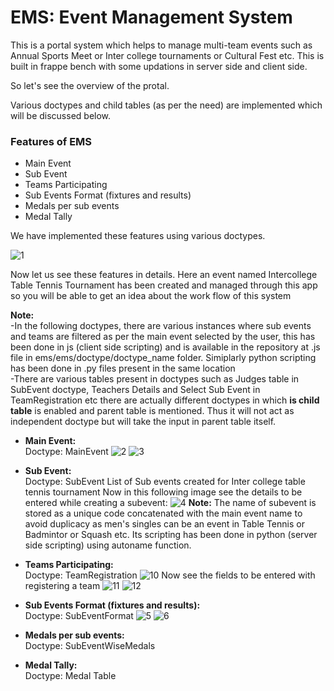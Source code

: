 # EMS: Event Management System

This is a portal system which helps to manage multi-team events such as Annual Sports Meet or Inter college tournaments or Cultural Fest etc. This is built in frappe bench with some updations in server side and client side.

So let's see the overview of the protal.

Various doctypes and child tables (as per the need) are implemented which will be discussed below.

### Features of EMS

- Main Event
- Sub Event
- Teams Participating
- Sub Events Format (fixtures and results)
- Medals per sub events
- Medal Tally

We have implemented these features using various doctypes. 

![1](https://user-images.githubusercontent.com/45628486/198974589-d447e311-d68a-445e-b297-d899f1f70cdb.jpeg)

Now let us see these features in details. Here an event named Intercollege Table Tennis Tournament has been created and managed through this app so you will be able to get an idea about the work flow of this system

<b>Note:</b> <br>
-In the following doctypes, there are various instances where sub events and teams are filtered as per the main event selected by the user, this has been done in js (client side scripting) and is available in the repository at .js file in ems/ems/doctype/doctype_name folder. Simiplarly python scripting has been done in .py files present in the same location<br>
-There are various tables present in doctypes such as Judges table in SubEvent doctype, Teachers Details and Select Sub Event in TeamRegistration etc there are actually different doctypes in which <b>is child table</b> is enabled and parent table is mentioned. Thus it will not act as independent doctype but will take the input in parent table itself.

- <b>Main Event:</b><br>
Doctype: MainEvent
![2](https://user-images.githubusercontent.com/45628486/198984496-8690bc7a-5dc1-429c-8e4d-091a568b982d.jpeg)
![3](https://user-images.githubusercontent.com/45628486/198988885-8af0cd22-6c7b-49f2-a379-4ba4880293e3.jpeg)

- <b>Sub Event:</b><br>
Doctype: SubEvent
List of Sub events created for Inter college table tennis tournament
Now in this following image see the details to be entered while creating a subevent:
![4](https://user-images.githubusercontent.com/45628486/198992434-6ea39005-f333-4f1c-bf42-131294fbcc94.jpeg)
<b>Note:</b> The name of subevent is stored as a unique code concatenated with the main event name to avoid duplicacy as men's singles can be an event in Table Tennis or Badmintor or Squash etc. Its scripting has been done in python (server side scripting) using autoname function. 

- <b>Teams Participating:</b><br>
Doctype: TeamRegistration 
![10](https://user-images.githubusercontent.com/45628486/198999777-5e82f77c-10da-4bae-b11f-d7cfb1a15a60.jpeg)
Now see the fields to be entered with registering a team
![11](https://user-images.githubusercontent.com/45628486/199001091-bc91951a-d7fd-435b-b8ca-96c5567daf8c.jpeg)
![12](https://user-images.githubusercontent.com/45628486/199001104-402c9a17-0bfc-4b70-83a8-0673f36e8689.jpeg)

- <b>Sub Events Format (fixtures and results):</b><br>
Doctype: SubEventFormat
![5](https://user-images.githubusercontent.com/45628486/199002220-5d7b8b8e-5bfd-4069-94f9-4a7734f902c4.jpeg)
![6](https://user-images.githubusercontent.com/45628486/199002253-58b58d8e-6cef-41dd-8ec5-3e6a6a8e4438.jpeg)


- <b>Medals per sub events:</b><br>
Doctype: SubEventWiseMedals

- <b>Medal Tally:</b><br>
Doctype: Medal Table
